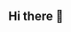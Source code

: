 ## Hi there 👋

<!--
**pragathimadigai065/pragathimadigai065** is a ✨ _special_ ✨ repository because its `README.md` (this file) appears on your GitHub profile.

Here are some ideas to get you started:

lets go coding

- 🔭 I’m currently working on ...
- 🌱 I’m currently learning ...
- 👯 I’m looking to collaborate on ...
- 🤔 I’m looking for help with ...
- 💬 Ask me about ...
- 📫 How to reach me: ...
- 😄 Pronouns: ...
- ⚡ Fun fact: ...
-->
